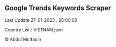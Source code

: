 

## Google Trends Keywords Scraper 
 
Last Update 27-01-2023 , 20:00:00

Country List :
VIETNAM.json



© Abdul Muttaqin 

